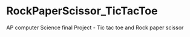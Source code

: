 # RockPaperScissor_TicTacToe
AP computer Science final Project - Tic tac toe and Rock paper scissor
